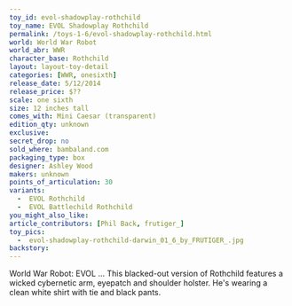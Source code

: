 ```yaml
---
toy_id: evol-shadowplay-rothchild
toy_name: EVOL Shadowplay Rothchild
permalink: /toys-1-6/evol-shadowplay-rothchild.html
world: World War Robot
world_abr: WWR
character_base: Rothchild
layout: layout-toy-detail
categories: [WWR, onesixth]
release_date: 5/12/2014
release_price: $??
scale: one sixth
size: 12 inches tall
comes_with: Mini Caesar (transparent)
edition_qty: unknown
exclusive:
secret_drop: no
sold_where: bambaland.com
packaging_type: box
designer: Ashley Wood
makers: unknown
points_of_articulation: 30
variants: 
  -  EVOL Rothchild
  -  EVOL Battlechild Rothchild
you_might_also_like:
article_contributors: [Phil Back, frutiger_]
toy_pics:
  -  evol-shadowplay-rothchild-darwin_01_6_by_FRUTIGER_.jpg
backstory:
---
```

World War Robot: EVOL ... This blacked-out version of Rothchild features a wicked cybernetic arm, eyepatch and shoulder holster. He's wearing a clean white shirt with tie and black pants.